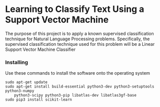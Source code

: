 # Learning to Classify Text Using a Support Vector Machine

The purpose of this project is to apply a known supervised classification technique
for Natural Language Processing problems. Specifically, the supervised
classification technique used for this problem will be a 
Linear Support Vector Machine Classifier

### Installing

Use these commands to install the software onto the operating system

```
sudo apt-get update
sudo apt-get install build-essential python3-dev python3-setuptools python3-numpy 
    python3-scipy python3-pip libatlas-dev libatlas3gf-base
sudo pip3 install scikit-learn

```
